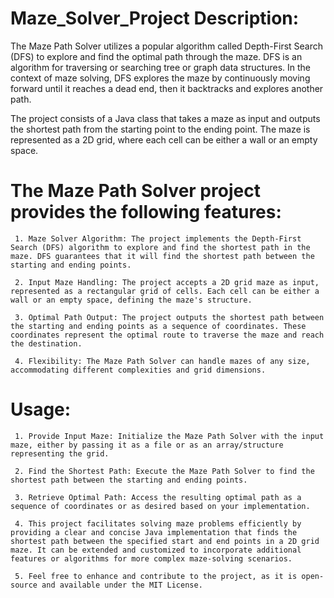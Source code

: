 # Maze_Solver_Project Description:
The Maze Path Solver utilizes a popular algorithm called Depth-First Search (DFS) to explore and find the optimal path through the maze. DFS is an algorithm for traversing or searching tree or graph data structures. In the context of maze solving, DFS explores the maze by continuously moving forward until it reaches a dead end, then it backtracks and explores another path.

The project consists of a Java class that takes a maze as input and outputs the shortest path from the starting point to the ending point. The maze is represented as a 2D grid, where each cell can be either a wall or an empty space.

# The Maze Path Solver project provides the following features:
     1. Maze Solver Algorithm: The project implements the Depth-First Search (DFS) algorithm to explore and find the shortest path in the maze. DFS guarantees that it will find the shortest path between the starting and ending points.

     2. Input Maze Handling: The project accepts a 2D grid maze as input, represented as a rectangular grid of cells. Each cell can be either a wall or an empty space, defining the maze's structure.

     3. Optimal Path Output: The project outputs the shortest path between the starting and ending points as a sequence of coordinates. These coordinates represent the optimal route to traverse the maze and reach the destination.

     4. Flexibility: The Maze Path Solver can handle mazes of any size, accommodating different complexities and grid dimensions.

# Usage:
     1. Provide Input Maze: Initialize the Maze Path Solver with the input maze, either by passing it as a file or as an array/structure representing the grid.

     2. Find the Shortest Path: Execute the Maze Path Solver to find the shortest path between the starting and ending points.

     3. Retrieve Optimal Path: Access the resulting optimal path as a sequence of coordinates or as desired based on your implementation.

     4. This project facilitates solving maze problems efficiently by providing a clear and concise Java implementation that finds the shortest path between the specified start and end points in a 2D grid maze. It can be extended and customized to incorporate additional features or algorithms for more complex maze-solving scenarios.

     5. Feel free to enhance and contribute to the project, as it is open-source and available under the MIT License.

